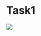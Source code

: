 # Task1
 <img src="https://latex.codecogs.com/gif.latex? O_t=\text { Onset event at time bin } t " /> 
